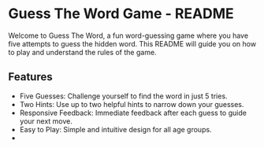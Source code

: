 # Guess The Word Game - README
Welcome to Guess The Word, a fun word-guessing game where you have five attempts to guess the hidden word. This README will guide you on how to play and understand the rules of the game.

<h2>Features</h2>
<ul>
  <li>Five Guesses: Challenge yourself to find the word in just 5 tries.</li>
  <li>Two Hints: Use up to two helpful hints to narrow down your guesses.</li>
  <li>Responsive Feedback: Immediate feedback after each guess to guide your next move.</li>
  <li>Easy to Play: Simple and intuitive design for all age groups.</li>
  <li></li>
</ul>
